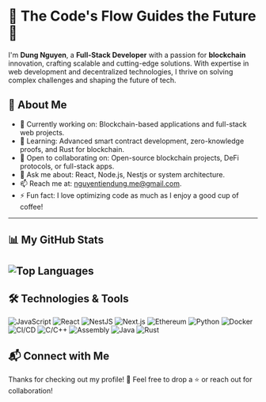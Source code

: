 # 🌱 The Code's Flow Guides the Future 🌿

I'm **Dung Nguyen**, a **Full-Stack Developer** with a passion for **blockchain** innovation, crafting scalable and cutting-edge solutions. With expertise in web development and decentralized technologies, I thrive on solving complex challenges and shaping the future of tech.

## 🌟 **About Me**
- 🔭 Currently working on: Blockchain-based applications and full-stack web projects.
- 🌱 Learning: Advanced smart contract development, zero-knowledge proofs, and Rust for blockchain.
- 👯 Open to collaborating on: Open-source blockchain projects, DeFi protocols, or full-stack apps.
- 💬 Ask me about: React, Node.js, Nestjs or system architecture.
- 📫 Reach me at: [nguyentiendung.me@gmail.com](mailto:nguyentiendung.me@gmail.com).
- ⚡ Fun fact: I love optimizing code as much as I enjoy a good cup of coffee!

---

## 📊 My GitHub Stats
<!-- 
![GitHub Stats](https://github-readme-stats.vercel.app/api?username=dungnguyen-art&show_icons=true&theme=dracula&hide_border=true&count_private=true&include_all_commits=true)
-->
![Top Languages](https://github-readme-stats.vercel.app/api/top-langs/?username=dungnguyen-art&layout=compact&theme=dracula&hide_border=true&count_private=true&size_weight=0.5&count_weight=0.5)
---

## 🛠️ Technologies & Tools

![JavaScript](https://img.shields.io/badge/-JavaScript-F7DF1E?logo=javascript&logoColor=black&style=flat) ![React](https://img.shields.io/badge/-React-61DAFB?logo=react&logoColor=black&style=flat) ![NestJS](https://img.shields.io/badge/-NestJS-E0234E?logo=nestjs&logoColor=white&style=flat) ![Next.js](https://img.shields.io/badge/-Next.js-000000?logo=next.js&logoColor=white&style=flat) ![Ethereum](https://img.shields.io/badge/-Ethereum-3C3C3D?logo=ethereum&logoColor=white&style=flat) ![Python](https://img.shields.io/badge/-Python-3776AB?logo=python&logoColor=white&style=flat) ![Docker](https://img.shields.io/badge/-Docker-2496ED?logo=docker&logoColor=white&style=flat) ![CI/CD](https://img.shields.io/badge/-CI%2FCD-0D1117?logo=github-actions&logoColor=white&style=flat) ![C/C++](https://img.shields.io/badge/-C%2FC++-00599C?logo=c%2B%2B&logoColor=white&style=flat) ![Assembly](https://img.shields.io/badge/-Assembly-6E4C13?logo=asm&logoColor=white&style=flat) ![Java](https://img.shields.io/badge/-Java-007396?logo=java&logoColor=white&style=flat) ![Rust](https://img.shields.io/badge/-Rust-000000?logo=rust&logoColor=white&style=flat)


## 📬 Connect with Me

<!-- 
![GitHub Stats](https://github-readme-stats.vercel.app/api?username=dungnguyen-art&show_icons=true&theme=dracula&hide_border=true&count_private=true&include_all_commits=true)
[![LinkedIn](https://img.shields.io/badge/-LinkedIn-0077B5?logo=linkedin&logoColor=white)](https://www.linkedin.com/in/your-profile)  
[![Twitter](https://img.shields.io/badge/-Twitter-1DA1F2?logo=twitter&logoColor=white)](https://twitter.com/your-profile)  
[![Portfolio](https://img.shields.io/badge/-Portfolio-000000?logo=web&logoColor=white)](https://your-portfolio.com)
-->
Thanks for checking out my profile! 🚀 Feel free to drop a ⭐ or reach out for collaboration!